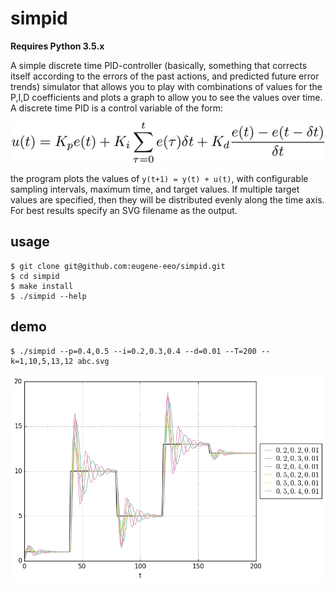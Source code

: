 # simpid

**Requires Python 3.5.x**

A simple discrete time PID-controller (basically, something that corrects itself
according to the errors of the past actions, and predicted future error trends)
simulator that allows you to play with combinations of values for the P,I,D coefficients
and plots a graph to allow you to see the values over time. A discrete time PID
is a control variable of the form:

<p align='center'><img src='images/ut.png' width='500'/></p>

the program plots the values of `y(t+1) = y(t) + u(t)`, with configurable sampling
intervals, maximum time, and target values. If multiple target values are specified,
then they will be distributed evenly along the time axis. For best results specify
an SVG filename as the output.

## usage

    $ git clone git@github.com:eugene-eeo/simpid.git
    $ cd simpid
    $ make install
    $ ./simpid --help

## demo

    $ ./simpid --p=0.4,0.5 --i=0.2,0.3,0.4 --d=0.01 --T=200 --k=1,10,5,13,12 abc.svg

<img src='images/out.png'/>
